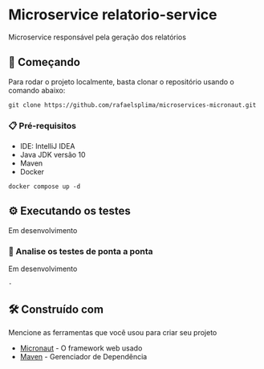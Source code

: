 # Microservice relatorio-service

Microservice responsável pela geração dos relatórios

## 🚀 Começando
Para rodar o projeto localmente, basta clonar o repositório usando o comando abaixo:
```
git clone https://github.com/rafaelsplima/microservices-micronaut.git
```

### 📋 Pré-requisitos

- IDE: IntelliJ IDEA
- Java JDK versão 10
- Maven
- Docker

```
docker compose up -d
```

## ⚙️ Executando os testes

Em desenvolvimento

### 🔩 Analise os testes de ponta a ponta

Em desenvolvimento

```
-
```

## 🛠️ Construído com

Mencione as ferramentas que você usou para criar seu projeto

* [Micronaut](https://micronaut.io/) - O framework web usado
* [Maven](https://maven.apache.org/) - Gerenciador de Dependência